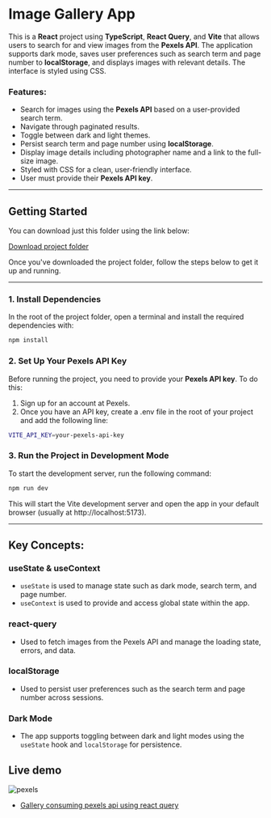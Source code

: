 # Image Gallery App
This is a **React** project using **TypeScript**, **React Query**, and **Vite** that allows users to search for and view images from the **Pexels API**. The application supports dark mode, saves user preferences such as search term and page number to **localStorage**, and displays images with relevant details. The interface is styled using CSS.
### Features:
- Search for images using the **Pexels API** based on a user-provided search term.
- Navigate through paginated results.
- Toggle between dark and light themes.
- Persist search term and page number using **localStorage**.
- Display image details including photographer name and a link to the full-size image.
- Styled with CSS for a clean, user-friendly interface.
- User must provide their **Pexels API key**.

---

## Getting Started

You can download just this folder using the link below:

[Download project folder](https://downgit.github.io/#/home?url=https://github.com/armandomzn/react_components/tree/main/pexels-react-query)

Once you've downloaded the project folder, follow the steps below to get it up and running.

---

### 1. Install Dependencies
In the root of the project folder, open a terminal and install the required dependencies with:

```sh
npm install
```
### 2. Set Up Your Pexels API Key
Before running the project, you need to provide your **Pexels API key**. To do this:
 1. Sign up for an account at Pexels.
 2. Once you have an API key, create a .env file in the root of your project and add the following line:
```sh
VITE_API_KEY=your-pexels-api-key
```
### 3. Run the Project in Development Mode
To start the development server, run the following command:

```sh
npm run dev
```

This will start the Vite development server and open the app in your default browser (usually at http://localhost:5173).

---

## Key Concepts:

### useState & useContext
  - `useState` is used to manage state such as dark mode, search term, and page number.
  - `useContext` is used to provide and access global state within the app.

### react-query
  - Used to fetch images from the Pexels API and manage the loading state, errors, and data.

### localStorage
  - Used to persist user preferences such as the search term and page number across sessions.
### Dark Mode
- The app supports toggling between dark and light modes using the `useState` hook and `localStorage` for persistence.

## Live demo
![pexels](https://github.com/user-attachments/assets/d14a53fc-4ac3-4f0c-adf7-81b8f63192e4)
- [Gallery consuming pexels api using react query](https://sprightly-taffy-402a24.netlify.app/)

